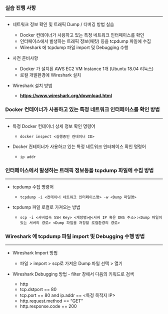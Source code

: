 ### 실습 진행 사항

---

- 네트워크 정보 확인 및 트래픽 Dump / 디버깅 방법 실습
    - Docker 컨테이너가 사용하고 있는 특정 네트워크 인터페이스를 확인
    - 인터페이스에서 발생하는 트래픽 정보(패킷) 등을 tcpdump 파일에 수집
    - Wireshark 에 tcpdump 파일 import 및 Debugging 수행

- 사전 준비사항
    - Docker 가 설치된 AWS EC2 VM Instance 1개 (Ubuntu 18.04 리눅스)
    - 로컬 개발환경에 Wireshark 설치

- Wireshark 설치 방법
    - **https://www.wireshark.org/download.html**


### Docker 컨테이너가 사용하고 있는 특정 네트워크 인터페이스를 확인 방법

---

- 특정 Docker 컨테이너 상세 정보 확인 명령어
    - `docker inspect <실행중인 컨테이너 ID>`

- Docker 컨테이너가 사용하고 있는 특정 네트워크 인터페이스 확인 명령어
    - `ip addr`

### 인터페이스에서 발생하는 트래픽 정보등을 tcpdump 파일에 수집 방법

---

- tcpdump 수집 명령어
    - `tcpdump -i <컨테이너 네트워크 인터페이스명> -w <Dump 파일명>`

- tcpdump 파일 로컬로 가져오는 방법
    - `scp -i <서버접속 SSH Key> <계정명>@<서버 IP 혹은 DNS 주소>:<Dump 파일이 있는 서버의 경로> <Dump 파일을 저장할 로컬환경의 경로>`

### Wireshark 에 tcpdump 파일 import 및 Debugging 수행 방법

---

- Wireshark Import 방법
    - 파일 > import > scp로 가져온 Dump 파일 선택 > 열기

- Wireshark Debugging 방법  - filter 창에서 다음의 키워드로 검색
    - http
    - tcp.dstport == 80
    - tcp.port == 80 and ip.addr == <특정 목적지 IP>
    - http.request.method == “GET”
    - http.response.code == 200